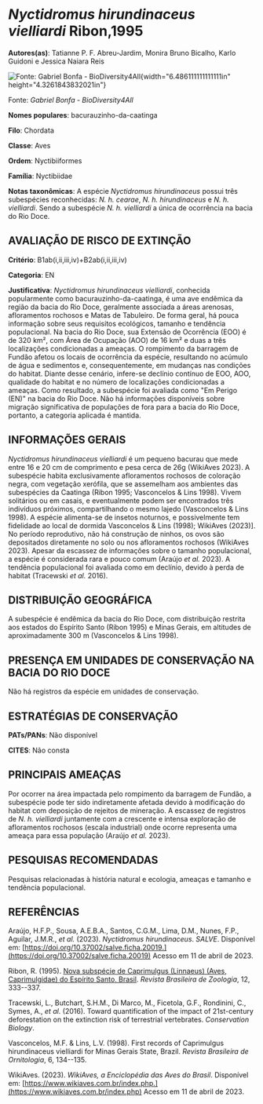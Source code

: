 # *Nyctidromus hirundinaceus vielliardi* Ribon,1995

**Autores(as)**: Tatianne P. F. Abreu-Jardim, Monira Bruno Bicalho, Karlo Guidoni e Jessica Naiara Reis

![Fonte: Gabriel Bonfa - BioDiversity4All](media/rId20.jpg){width="6.486111111111111in" height="4.3261843832021in"}

Fonte: *Gabriel Bonfa - BioDiversity4All*

**Nomes populares**: bacurauzinho-da-caatinga

**Filo**: Chordata

**Classe**: Aves

**Ordem**: Nyctibiiformes

**Família**: Nyctibiidae

**Notas taxonômicas**: A espécie *Nyctidromus hirundinaceus* possui três subespécies reconhecidas: *N. h. cearae*, *N. h. hirundinaceus* e *N. h.  vielliardi*. Sendo a subespécie *N. h. vielliardi* a única de ocorrência na bacia do Rio Doce.

## AVALIAÇÃO DE RISCO DE EXTINÇÃO

**Critério**: B1ab(i,ii,iii,iv)+B2ab(i,ii,iii,iv)

**Categoria**: EN

**Justificativa**: *Nyctidromus hirundinaceus vielliardi*, conhecida popularmente como bacurauzinho-da-caatinga, é uma ave endêmica da região da bacia do Rio Doce, geralmente associada a áreas arenosas, afloramentos rochosos e Matas de Tabuleiro. De forma geral, há pouca informação sobre seus requisitos ecológicos, tamanho e tendência populacional. Na bacia do Rio Doce, sua Extensão de Ocorrência (EOO) é de 320 km², com Área de Ocupação (AOO) de 16 km² e duas a três localizações condicionadas a ameaças. O rompimento da barragem de Fundão afetou os locais de ocorrência da espécie, resultando no acúmulo de água e sedimentos e, consequentemente, em mudanças nas condições do habitat.  Diante desse cenário, infere-se declínio contínuo de EOO, AOO, qualidade do habitat e no número de localizações condicionadas a ameaças. Como resultado, a subespécie foi avaliada como "Em Perigo (EN)" na bacia do Rio Doce. Não há informações disponíveis sobre
migração significativa de populações de fora para a bacia do Rio Doce, portanto, a categoria aplicada é mantida.

## INFORMAÇÕES GERAIS

*Nyctidromus hirundinaceus vielliardi* é um pequeno bacurau que mede entre 16 e 20 cm de comprimento e pesa cerca de 26g (WikiAves 2023). A subespécie habita exclusivamente afloramentos rochosos de coloração negra, com vegetação xerófila, que se assemelham aos ambientes das subespécies da Caatinga (Ribon 1995; Vasconcelos & Lins 1998). Vivem solitários ou em casais, e eventualmente podem ser encontrados três indivíduos próximos, compartilhando o mesmo lajedo (Vasconcelos & Lins 1998). A espécie alimenta-se de insetos noturnos, e possivelmente tem fidelidade ao local de dormida Vasconcelos & Lins (1998); WikiAves (2023)\]. No período reprodutivo, não há construção de ninhos, os ovos são depositados diretamente no solo ou nos afloramentos rochosos (WikiAves 2023). Apesar da escassez de informações sobre o tamanho populacional, a espécie é considerada rara e pouco comum (Araújo *et al.* 2023). A tendência populacional foi avaliada como em declínio, devido à
perda de habitat (Tracewski *et al.* 2016).

## DISTRIBUIÇÃO GEOGRÁFICA

A subespécie é endêmica da bacia do Rio Doce, com distribuição restrita aos estados do Espírito Santo (Ribon 1995) e Minas Gerais, em altitudes de aproximadamente 300 m (Vasconcelos & Lins 1998).

## PRESENÇA EM UNIDADES DE CONSERVAÇÃO NA BACIA DO RIO DOCE

Não há registros da espécie em unidades de conservação.

## ESTRATÉGIAS DE CONSERVAÇÃO

**PATs/PANs**: Não disponível

**CITES**: Não consta

## PRINCIPAIS AMEAÇAS

Por ocorrer na área impactada pelo rompimento da barragem de Fundão, a subespécie pode ter sido indiretamente afetada devido à modificação do habitat com deposição de rejeitos de mineração. A escassez de registros de *N. h. vielliardi* juntamente com a crescente e intensa exploração de afloramentos rochosos (escala industrial) onde ocorre representa uma ameaça para essa população (Araújo *et al.* 2023).

## PESQUISAS RECOMENDADAS

Pesquisas relacionadas à história natural e ecologia, ameaças e tamanho e tendência populacional.

## REFERÊNCIAS

Araújo, H.F.P., Sousa, A.E.B.A., Santos, C.G.M., Lima, D.M., Nunes, F.P., Aguilar, J.M.R., *et al.* (2023). *Nyctidromus hirundinaceus*.  *SALVE*. Disponível em: [https://doi.org/10.37002/salve.ficha.20019.](https://doi.org/10.37002/salve.ficha.20019) Acesso em 11 de abril de 2023.

Ribon, R. (1995). [Nova subspécie de Caprimulgus (Linnaeus) (Aves, Caprimulgidae) do Espírito Santo, Brasil](https://doi.org/10.1590/S0101-81751995000200011). *Revista Brasileira de Zoologia*, 12, 333--337.

Tracewski, L., Butchart, S.H.M., Di Marco, M., Ficetola, G.F., Rondinini, C., Symes, A., *et al.* (2016). Toward quantification of the impact of 21st-century deforestation on the extinction risk of terrestrial vertebrates. *Conservation Biology*.

Vasconcelos, M.F. & Lins, L.V. (1998). First records of Caprimulgus hirundinaceus vielliardi for Minas Gerais State, Brazil. *Revista Brasileira de Ornitologia*, 6, 134--135.

WikiAves. (2023). *WikiAves, a Enciclopédia das Aves do Brasil*.  Disponível em: [https://www.wikiaves.com.br/index.php.](https://www.wikiaves.com.br/index.php) Acesso em 11 de abril de 2023.

